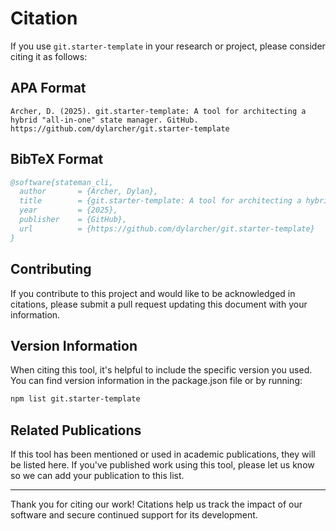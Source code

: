 # Citation

If you use `git.starter-template` in your research or project, please consider citing it as follows:

## APA Format

```plaintext
Archer, D. (2025). git.starter-template: A tool for architecting a hybrid "all-in-one" state manager. GitHub. https://github.com/dylarcher/git.starter-template
```

## BibTeX Format

```bibtex
@software{stateman_cli,
  author       = {Archer, Dylan},
  title        = {git.starter-template: A tool for architecting a hybrid "all-in-one" state manager},
  year         = {2025},
  publisher    = {GitHub},
  url          = {https://github.com/dylarcher/git.starter-template}
}
```

## Contributing

If you contribute to this project and would like to be acknowledged in citations, please submit a pull request updating this document with your information.

## Version Information

When citing this tool, it's helpful to include the specific version you used. You can find version information in the package.json file or by running:

```bash
npm list git.starter-template
```

## Related Publications

If this tool has been mentioned or used in academic publications, they will be listed here. If you've published work using this tool, please let us know so we can add your publication to this list.

---

Thank you for citing our work! Citations help us track the impact of our software and secure continued support for its development.
